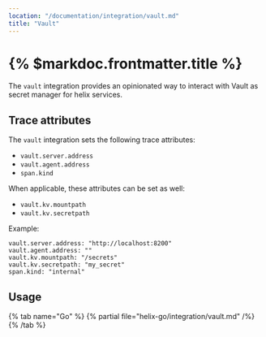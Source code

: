 ```yaml
---
location: "/documentation/integration/vault.md"
title: "Vault"
---
```


# {% $markdoc.frontmatter.title %}

The `vault` integration provides an opinionated way to interact with Vault as
secret manager for helix services.

## Trace attributes

The `vault` integration sets the following trace attributes:
- `vault.server.address`
- `vault.agent.address`
- `span.kind`

When applicable, these attributes can be set as well:
- `vault.kv.mountpath`
- `vault.kv.secretpath`

Example:
```
vault.server.address: "http://localhost:8200"
vault.agent.address: ""
vault.kv.mountpath: "/secrets"
vault.kv.secretpath: "my_secret"
span.kind: "internal"
```

## Usage

{% tab name="Go" %}
  {% partial file="helix-go/integration/vault.md" /%} 
{% /tab %}
